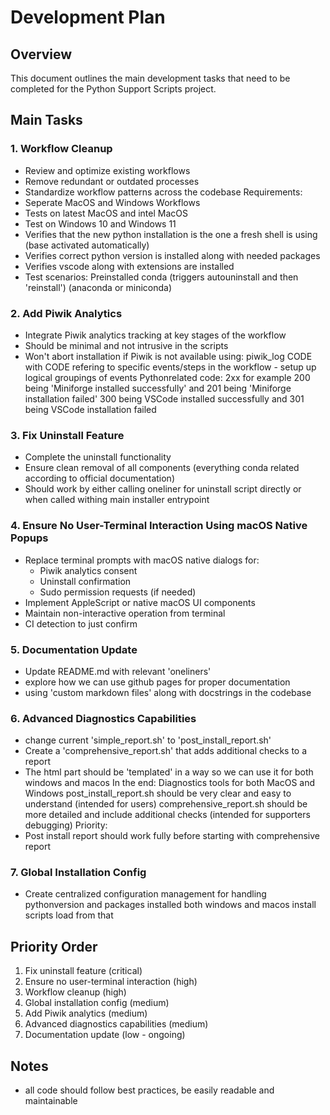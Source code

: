 # Development Plan

## Overview
This document outlines the main development tasks that need to be completed for the Python Support Scripts project.

## Main Tasks

### 1. Workflow Cleanup
- Review and optimize existing workflows
- Remove redundant or outdated processes
- Standardize workflow patterns across the codebase
Requirements: 
- Seperate MacOS and Windows Workflows
- Tests on latest MacOS and intel MacOS
- Test on Windows 10 and Windows 11
- Verifies that the new python installation is the one a fresh shell is using (base activated automatically)
- Verifies correct python version is installed along with needed packages
- Verifies vscode along with extensions are installed
- Test scenarios: Preinstalled conda (triggers autouninstall and then 'reinstall') (anaconda or miniconda)

### 2. Add Piwik Analytics
- Integrate Piwik analytics tracking at key stages of the workflow
- Should be minimal and not intrusive in the scripts
- Won't abort installation if Piwik is not available
using: piwik_log CODE
with CODE refering to specific events/steps in the workflow - setup up logical groupings of events
Pythonrelated code: 2xx for example 200 being 'Miniforge installed successfully' and 201 being 'Miniforge installation failed'
300 being VSCode installed successfully and 301 being VSCode installation failed

### 3. Fix Uninstall Feature
- Complete the uninstall functionality
- Ensure clean removal of all components (everything conda related according to official documentation)
- Should work by either calling oneliner for uninstall script directly or when called withing main installer entrypoint

### 4. Ensure No User-Terminal Interaction Using macOS Native Popups
- Replace terminal prompts with macOS native dialogs for:
  - Piwik analytics consent
  - Uninstall confirmation
  - Sudo permission requests (if needed)
- Implement AppleScript or native macOS UI components
- Maintain non-interactive operation from terminal
- CI detection to just confirm 

### 5. Documentation Update
- Update README.md with relevant 'oneliners'
- explore how we can use github pages for proper documentation
- using 'custom markdown files' along with docstrings in the codebase

### 6. Advanced Diagnostics Capabilities
- change current 'simple_report.sh' to 'post_install_report.sh'
- Create a 'comprehensive_report.sh' that adds additional checks to a report 
- The html part should be 'templated' in a way so we can use it for both windows and macos 
In the end: 
Diagnostics tools for both MacOS and Windows
post_install_report.sh should be very clear and easy to understand (intended for users)
comprehensive_report.sh should be more detailed and include additional checks (intended for supporters debugging)
Priority: 
- Post install report should work fully before starting with comprehensive report

### 7. Global Installation Config
- Create centralized configuration management for handling pythonversion and packages installed
both windows and macos install scripts load from that 

## Priority Order
1. Fix uninstall feature (critical)
2. Ensure no user-terminal interaction (high)
3. Workflow cleanup (high)
4. Global installation config (medium)
5. Add Piwik analytics (medium)
6. Advanced diagnostics capabilities (medium)
7. Documentation update (low - ongoing)

## Notes
- all code should follow best practices, be easily readable and maintainable

